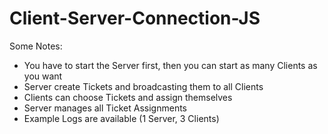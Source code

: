 # Client-Server-Connection-JS
 
Some Notes:
- You have to start the Server first, then you can start as many Clients as you want
- Server create Tickets and broadcasting them to all Clients
- Clients can choose Tickets and assign themselves
- Server manages all Ticket Assignments
- Example Logs are available (1 Server, 3 Clients)
